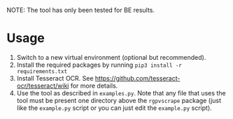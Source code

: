 NOTE: The tool has only been tested for BE results.

# Usage

1. Switch to a new virtual environment (optional but recommended).
2. Install the required packages by running `pip3 install -r requirements.txt`
4. Install Tesseract OCR. See https://github.com/tesseract-ocr/tesseract/wiki for more details.
3. Use the tool as described in `examples.py`. Note that any file that uses the tool must be present one directory above the `rgpvscrape` package (just like the `example.py` script or you can just edit the `example.py` script). 

